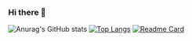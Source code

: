 ### Hi there 👋

<!--
**Coisini-zxz/Coisini-zxz** is a ✨ _special_ ✨ repository because its `README.md` (this file) appears on your GitHub profile.
Here are some ideas to get you started:

- 🔭 I’m currently working on ...
- 🌱 I’m currently learning ...
- 👯 I’m looking to collaborate on ...
- 🤔 I’m looking for help with ...
- 💬 Ask me about ...
- 📫 How to reach me: ...
- 😄 Pronouns: ...
- ⚡ Fun fact: ...
-->
![Anurag's GitHub stats](https://github-readme-stats.vercel.app/api?username=Coisini-zxz&show_icons=true&theme=synthwave)
[![Top Langs](https://github-readme-stats.vercel.app/api/top-langs/?username=Coisini)](https://github.com/Coisini-zxz/Epidemic_Project)
[![Readme Card](https://github-readme-stats.vercel.app/api/pin/?username=Coisini-zxz&repo=Epidemic_Project)](https://github.com/Coisini-zxz/Epidemic_Project)
